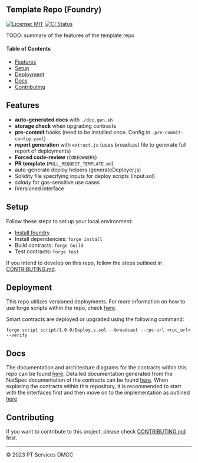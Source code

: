 ## Template Repo (Foundry)

[![License: MIT](https://img.shields.io/badge/License-MIT-yellow.svg)](https://opensource.org/licenses/MIT)
[![CI Status](../../actions/workflows/test.yaml/badge.svg)](../../actions)

TODO: summary of the features of the template repo

#### Table of Contents

- [Features](#features)
- [Setup](#setup)
- [Deployment](#deployment)
- [Docs](#docs)
- [Contributing](#contributing)

## Features

- **auto-generated docs** with `./doc.gen.sh`
- **storage check** when upgrading contracts
- **pre-commit** hooks (need to be installed once. Config in `.pre-commit-config.yaml`)
- **report generation** with `extract.js` (uses broadcast file to generate full report of deployments)
- **Forced code-review** (`CODEOWNERS`)
- **PR template** (`PULL_REQUEST_TEMPLATE.md`)
- auto-generate deploy helpers (generateDeployer.js)
- Solidity file specifying inputs for deploy scripts (Input.sol)
- _solady_ for gas-sensitive use cases
- IVersioned interface

## Setup

Follow these steps to set up your local environment:

- [Install foundry](https://book.getfoundry.sh/getting-started/installation)
- Install dependencies: `forge install`
- Build contracts: `forge build`
- Test contracts: `forge test`

If you intend to develop on this repo, follow the steps outlined in [CONTRIBUTING.md](CONTRIBUTING.md#install).

## Deployment

This repo utilizes versioned deployments. For more information on how to use forge scripts within the repo, check [here](CONTRIBUTING.md#deployment).

Smart contracts are deployed or upgraded using the following command:

```shell
forge script script/1.0.0/Deploy.s.sol --broadcast --rpc-url <rpc_url> --verify
```

## Docs

The documentation and architecture diagrams for the contracts within this repo can be found [here](docs/).
Detailed documentation generated from the NatSpec documentation of the contracts can be found [here](docs/autogen/src/src/).
When exploring the contracts within this repository, it is recommended to start with the interfaces first and then move on to the implementation as outlined [here](CONTRIBUTING.md#natspec--comments)

## Contributing

If you want to contribute to this project, please check [CONTRIBUTING.md](CONTRIBUTING.md) first.

---

© 2023 PT Services DMCC
